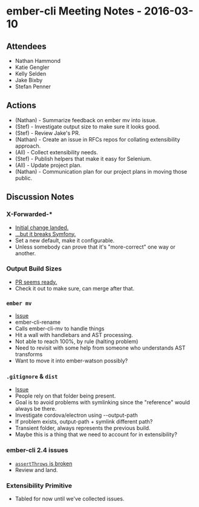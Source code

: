 # ember-cli Meeting Notes - 2016-03-10

## Attendees

- Nathan Hammond
- Katie Gengler
- Kelly Selden
- Jake Bixby
- Stefan Penner

## Actions

- (Nathan) - Summarize feedback on ember mv into issue.
- (Stef) - Investigate output size to make sure it looks good.
- (Stef) - Review Jake's PR.
- (Nathan) - Create an issue in RFCs repos for collating extensibility approach.
- (All) - Collect extensibility needs.
- (Stef) - Publish helpers that make it easy for Selenium.
- (All) - Update project plan.
- (Nathan) - Communication plan for our project plans in moving those public.

## Discussion Notes

### X-Forwarded-\*

- [Initial change landed.](https://github.com/ember-cli/ember-cli/pull/5524)
- [...but it breaks Symfony.](https://github.com/ember-cli/ember-cli/pull/5599)
- Set a new default, make it configurable.
- Unless somebody can prove that it's "more-correct" one way or another.

### Output Build Sizes

- [PR seems ready.](https://github.com/ember-cli/ember-cli/pull/4358)
- Check it out to make sure, can merge after that.

### `ember mv`

- [Issue](https://github.com/ember-cli/rfcs/issues/38)
- ember-cli-rename
- Calls ember-cli-mv to handle things
- Hit a wall with handlebars and AST processing.
- Not able to reach 100%, by rule (halting problem)
- Need to revisit with some help from someone who understands AST transforms
- Want to move it into ember-watson possibly?

### `.gitignore` & `dist`

- [Issue](https://github.com/ember-cli/rfcs/issues/37)
- People rely on that folder being present.
- Goal is to avoid problems with symlinking since the "reference" would always be there.
- Investigate cordova/electron using --output-path
- If problem exists, output-path + symlink different path?
- Transient folder, always represents the previous build.
- Maybe this is a thing that we need to account for in extensibility?

### ember-cli 2.4 issues

- [`assertThrows` is broken](https://github.com/ember-cli/ember-cli-blueprint-test-helpers/pull/35)
- Review and land.

### Extensibility Primitive

- Tabled for now until we've collected issues.
